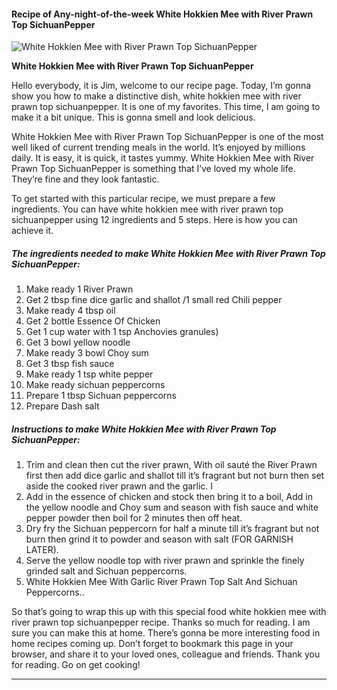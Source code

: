             

#### Recipe of Any-night-of-the-week White Hokkien Mee with River Prawn Top SichuanPepper

![White Hokkien Mee with River Prawn Top SichuanPepper](https://img-global.cpcdn.com/recipes/026ce0fce1bcce2e/751x532cq70/white-hokkien-mee-with-river-prawn-top-sichuanpepper-recipe-main-photo.jpg)

**White Hokkien Mee with River Prawn Top SichuanPepper**

Hello everybody, it is Jim, welcome to our recipe page. Today, I’m gonna show you how to make a distinctive dish, white hokkien mee with river prawn top sichuanpepper. It is one of my favorites. This time, I am going to make it a bit unique. This is gonna smell and look delicious.

White Hokkien Mee with River Prawn Top SichuanPepper is one of the most well liked of current trending meals in the world. It’s enjoyed by millions daily. It is easy, it is quick, it tastes yummy. White Hokkien Mee with River Prawn Top SichuanPepper is something that I’ve loved my whole life. They’re fine and they look fantastic.

To get started with this particular recipe, we must prepare a few ingredients. You can have white hokkien mee with river prawn top sichuanpepper using 12 ingredients and 5 steps. Here is how you can achieve it.

##### The ingredients needed to make White Hokkien Mee with River Prawn Top SichuanPepper:

1.  Make ready 1 River Prawn
2.  Get 2 tbsp fine dice garlic and shallot /1 small red Chili pepper
3.  Make ready 4 tbsp oil
4.  Get 2 bottle Essence Of Chicken
5.  Get 1 cup water with 1 tsp Anchovies granules)
6.  Get 3 bowl yellow noodle
7.  Make ready 3 bowl Choy sum
8.  Get 3 tbsp fish sauce
9.  Make ready 1 tsp white pepper
10.  Make ready sichuan peppercorns
11.  Prepare 1 tbsp Sichuan peppercorns
12.  Prepare Dash salt

##### Instructions to make White Hokkien Mee with River Prawn Top SichuanPepper:

1.  Trim and clean then cut the river prawn, With oil sauté the River Prawn first then add dice garlic and shallot till it’s fragrant but not burn then set aside the cooked river prawn and the garlic. I
2.  Add in the essence of chicken and stock then bring it to a boil, Add in the yellow noodle and Choy sum and season with fish sauce and white pepper powder then boil for 2 minutes then off heat.
3.  Dry fry the Sichuan peppercorn for half a minute till it’s fragrant but not burn then grind it to powder and season with salt (FOR GARNISH LATER).
4.  Serve the yellow noodle top with river prawn and sprinkle the finely grinded salt and Sichuan peppercorns.
5.  White Hokkien Mee With Garlic River Prawn Top Salt And Sichuan Peppercorns..

So that’s going to wrap this up with this special food white hokkien mee with river prawn top sichuanpepper recipe. Thanks so much for reading. I am sure you can make this at home. There’s gonna be more interesting food in home recipes coming up. Don’t forget to bookmark this page in your browser, and share it to your loved ones, colleague and friends. Thank you for reading. Go on get cooking!

* * *